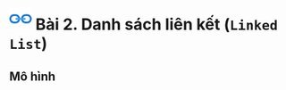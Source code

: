 # <img src="https://raw.githubusercontent.com/Zenfection/Image/master/2020/12/16-23-16-51-icons8-link.png" width="40"> Bài 2. Danh sách liên kết (`Linked List`)

## Mô hình 

<div class="videoZen">

</div>
